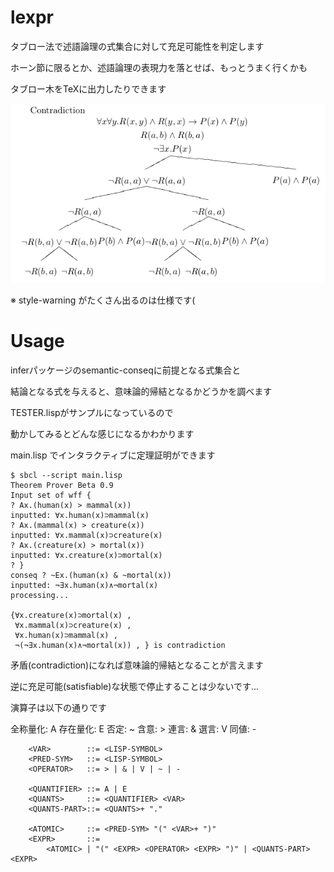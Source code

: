 lexpr
=====

タブロー法で述語論理の式集合に対して充足可能性を判定します  

ホーン節に限るとか、述語論理の表現力を落とせば、もっとうまく行くかも

タブロー木をTeXに出力したりできます

![tableau-tree-sample](tree.png)


※ style-warning がたくさん出るのは仕様です(

Usage
=====

inferパッケージのsemantic-conseqに前提となる式集合と  
  
結論となる式を与えると、意味論的帰結となるかどうかを調べます

TESTER.lispがサンプルになっているので

動かしてみるとどんな感じになるかわかります

main.lisp でインタラクティブに定理証明ができます

```使い方
$ sbcl --script main.lisp 
Theorem Prover Beta 0.9
Input set of wff { 
? Ax.(human(x) > mammal(x))
inputted: ∀x.human(x)⊃mammal(x)
? Ax.(mammal(x) > creature(x))
inputted: ∀x.mammal(x)⊃creature(x)
? Ax.(creature(x) > mortal(x))
inputted: ∀x.creature(x)⊃mortal(x)
? }
conseq ? ~Ex.(human(x) & ~mortal(x))
inputted: ¬∃x.human(x)∧¬mortal(x)
processing...

{∀x.creature(x)⊃mortal(x) , 
 ∀x.mammal(x)⊃creature(x) , 
 ∀x.human(x)⊃mammal(x) , 
 ¬(¬∃x.human(x)∧¬mortal(x)) , } is contradiction
```

矛盾(contradiction)になれば意味論的帰結となることが言えます

逆に充足可能(satisfiable)な状態で停止することは少ないです...

演算子は以下の通りです

全称量化: A
存在量化: E
否定: ~
含意: >
連言: &
選言: V
同値: -


```使用可能な一階述語論理の式の形式的定義
	<VAR>        ::= <LISP-SYMBOL>
	<PRED-SYM>   ::= <LISP-SYMBOL>	
	<OPERATOR>   ::= > | & | V | ~ | -
	
	<QUANTIFIER> ::= A | E
	<QUANTS>     ::= <QUANTIFIER> <VAR>
	<QUANTS-PART>::= <QUANTS>+ "."

	<ATOMIC>     ::= <PRED-SYM> "(" <VAR>+ ")"
	<EXPR>       ::= 
		<ATOMIC> | "(" <EXPR> <OPERATOR> <EXPR> ")" | <QUANTS-PART> <EXPR> 
```
